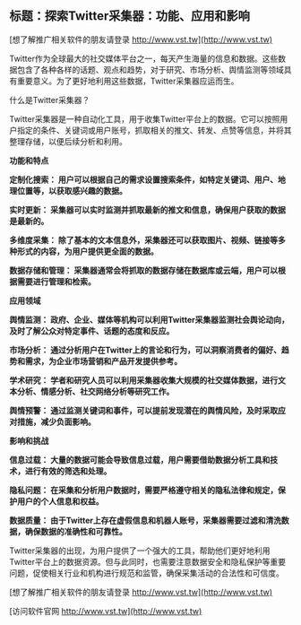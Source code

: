 ## **标题：探索Twitter采集器：功能、应用和影响**

[想了解推广相关软件的朋友请登录 http://www.vst.tw](http://www.vst.tw)

Twitter作为全球最大的社交媒体平台之一，每天产生海量的信息和数据。这些数据包含了各种各样的话题、观点和趋势，对于研究、市场分析、舆情监测等领域具有重要意义。为了更好地利用这些数据，Twitter采集器应运而生。

什么是Twitter采集器？

Twitter采集器是一种自动化工具，用于收集Twitter平台上的数据。它可以按照用户指定的条件、关键词或用户账号，抓取相关的推文、转发、点赞等信息，并将其整理存储，以便后续分析和利用。

**功能和特点**

**定制化搜索： 用户可以根据自己的需求设置搜索条件，如特定关键词、用户、地理位置等，以获取感兴趣的数据。**

**实时更新： 采集器可以实时监测并抓取最新的推文和信息，确保用户获取的数据是最新的。**

**多维度采集： 除了基本的文本信息外，采集器还可以获取图片、视频、链接等多种形式的内容，为用户提供更全面的数据。**

**数据存储和管理： 采集器通常会将抓取的数据存储在数据库或云端，用户可以根据需要进行管理和检索。**

**应用领域**

**舆情监测： 政府、企业、媒体等机构可以利用Twitter采集器监测社会舆论动向，及时了解公众对特定事件、话题的态度和反应。**

**市场分析： 通过分析用户在Twitter上的言论和行为，可以洞察消费者的偏好、趋势和需求，为企业市场营销和产品开发提供参考。**

**学术研究： 学者和研究人员可以利用采集器收集大规模的社交媒体数据，进行文本分析、情感分析、社交网络分析等研究工作。**

**舆情预警： 通过监测关键词和事件，可以提前发现潜在的舆情风险，及时采取应对措施，减少负面影响。**

**影响和挑战**

**信息过载： 大量的数据可能会导致信息过载，用户需要借助数据分析工具和技术，进行有效的筛选和处理。**

**隐私问题： 在采集和分析用户数据时，需要严格遵守相关的隐私法律和规定，保护用户的个人信息和权益。**

**数据质量： 由于Twitter上存在虚假信息和机器人账号，采集器需要过滤和清洗数据，确保数据的准确性和可靠性。**

Twitter采集器的出现，为用户提供了一个强大的工具，帮助他们更好地利用Twitter平台上的数据资源。但与此同时，也需要注意数据安全和隐私保护等重要问题，促使相关行业和机构进行规范和监管，确保采集活动的合法性和可信度。

[想了解推广相关软件的朋友请登录 http://www.vst.tw](http://www.vst.tw)


[访问软件官网 http://www.vst.tw](http://www.vst.tw)
